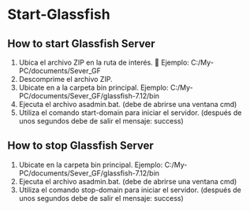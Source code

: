 # Start-Glassfish
<h2>How to start Glassfish Server</h2>

1. Ubica el archivo ZIP en la ruta de interés.
:red_circle: Ejemplo: C:/My-PC/documents/Sever_GF
2. Descomprime el archivo ZIP.
3. Ubicate en a la carpeta bin principal.
Ejemplo: C:/My-PC/documents/Sever_GF/glassfish-7.12/bin
4. Ejecuta el archivo asadmin.bat.
(debe de abrirse una ventana cmd)
5. Utiliza el comando start-domain para iniciar el servidor.
(después de unos segundos debe de salir el mensaje: success)

<h2>How to stop Glassfish Server</h2>

1. Ubicate en la carpeta bin principal. 
Ejemplo: C:/My-PC/documents/Sever_GF/glassfish-7.12/bin
2. Ejecuta el archivo asadmin.bat.
(debe de abrirse una ventana cmd)
3. Utiliza el comando stop-domain para iniciar el servidor.
(después de unos segundos debe de salir el mensaje: success)